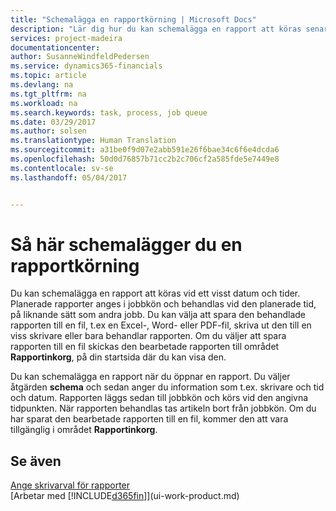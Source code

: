 ```yaml
---
title: "Schemalägga en rapportkörning | Microsoft Docs"
description: "Lär dig hur du kan schemalägga en rapport att köras senare."
services: project-madeira
documentationcenter: 
author: SusanneWindfeldPedersen
ms.service: dynamics365-financials
ms.topic: article
ms.devlang: na
ms.tgt_pltfrm: na
ms.workload: na
ms.search.keywords: task, process, job queue
ms.date: 03/29/2017
ms.author: solsen
ms.translationtype: Human Translation
ms.sourcegitcommit: a31be0f9d07e2abb591e26f6bae34c6f6e4dcda6
ms.openlocfilehash: 50d0d76857b71cc2b2c706cf2a585fde5e7449e8
ms.contentlocale: sv-se
ms.lasthandoff: 05/04/2017


---
```

# <a name="schedule-a-report-to-run"></a>Så här schemalägger du en rapportkörning
Du kan schemalägga en rapport att köras vid ett visst datum och tider. Planerade rapporter anges i jobbkön och behandlas vid den planerade tid, på liknande sätt som andra jobb. Du kan välja att spara den behandlade rapporten till en fil, t.ex en Excel-, Word- eller PDF-fil, skriva ut den till en viss skrivare eller bara behandlar rapporten. Om du väljer att spara rapporten till en fil skickas den bearbetade rapporten till området **Rapportinkorg**, på din startsida där du kan visa den.

Du kan schemalägga en rapport när du öppnar en rapport. Du väljer åtgärden **schema** och sedan anger du information som t.ex. skrivare och tid och datum. Rapporten läggs sedan till jobbkön och körs vid den angivna tidpunkten. När rapporten behandlas tas artikeln bort från jobbkön. Om du har sparat den bearbetade rapporten till en fil, kommer den att vara tillgänglig i området **Rapportinkorg**.

## <a name="see-also"></a>Se även
[Ange skrivarval för rapporter](ui-specify-printer-selection-reports.md)  
[Arbetar med [!INCLUDE[d365fin](includes/d365fin_md.md)]](ui-work-product.md)


